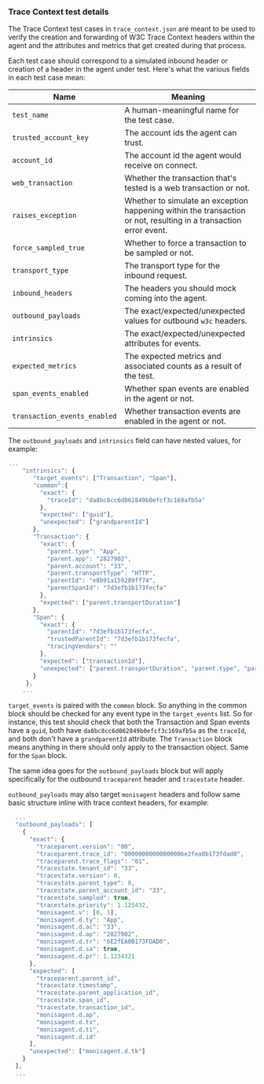 ### Trace Context test details

The Trace Context test cases in `trace_context.json` are meant to be used to verify the
creation and forwarding of W3C Trace Context headers within the agent and the attributes
and metrics that get created during that process.

Each test case should correspond to a simulated inbound header or creation of a header in
the agent under test. Here's what the various fields in each test case mean:

| Name | Meaning |
| ---- | ------- |
| `test_name` | A human-meaningful name for the test case. |
| `trusted_account_key` | The account ids the agent can trust. |
| `account_id` | The account id the agent would receive on connect. |
| `web_transaction` | Whether the transaction that's tested is a web transaction or not. |
| `raises_exception` | Whether to simulate an exception happening within the transaction or not, resulting in a transaction error event. |
| `force_sampled_true` | Whether to force a transaction to be sampled or not. |
| `transport_type` | The transport type for the inbound request. |
| `inbound_headers` | The headers you should mock coming into the agent. |
| `outbound_payloads` | The exact/expected/unexpected values for outbound `w3c` headers. |
| `intrinsics` | The exact/expected/unexpected attributes for events. |
| `expected_metrics` | The expected metrics and associated counts as a result of the test. |
| `span_events_enabled` | Whether span events are enabled in the agent or not. |
| `transaction_events_enabled` | Whether transaction events are enabled in the agent or not. |

The `outbound_payloads` and `intrinsics` field can have nested values, for example:
```javascript
...
    "intrinsics": {
       "target_events": ["Transaction", "Span"],
       "common":{
         "exact": {
           "traceId": "da8bc8cc6d062849b0efcf3c169afb5a"
         },
         "expected": ["guid"],
         "unexpected": ["grandparentId"]
       },
       "Transaction": {
         "exact": {
           "parent.type": "App",
           "parent.app": "2827902",
           "parent.account": "33",
           "parent.transportType": "HTTP",
           "parentId": "e8b91a159289ff74",
           "parentSpanId": "7d3efb1b173fecfa"
         },
         "expected": ["parent.transportDuration"]
       },
       "Span": {
         "exact": {
           "parentId": "7d3efb1b173fecfa",
           "trustedParentId": "7d3efb1b173fecfa",
           "tracingVendors": ""
         },
         "expected": ["transactionId"],
         "unexpected": ["parent.transportDuration", "parent.type", "parent.app", "parent.account", "parent.transportType"]
       }
     },
    ...
```

`target_events` is paired with the `common` block. So anything in the common block should be checked for any event type in the
`target_events` list. So for instance, this test should check that both the Transaction and Span events
have a `guid`, both have `da8bc8cc6d062849b0efcf3c169afb5a` as the `traceId`, and both don't have a `grandparentId` attribute.
The `Transaction` block means anything in there should only apply to the transaction object. Same for the `Span` block.

The same idea goes for the `outbound_payloads` block but will apply specifically for the outbound `traceparent` header and `tracestate` header.

`outbound_payloads` may also target `monisagent` headers and follow same basic structure inline with trace context headers, for example:
```javascript
  ...
  "outbound_payloads": [
    {
      "exact": {
        "traceparent.version": "00",
        "traceparent.trace_id": "00000000000000006e2fea0b173fdad0",
        "traceparent.trace_flags": "01",
        "tracestate.tenant_id": "33",
        "tracestate.version": 0,
        "tracestate.parent_type": 0,
        "tracestate.parent_account_id": "33",
        "tracestate.sampled": true,
        "tracestate.priority": 1.123432,
        "monisagent.v": [0, 1],
        "monisagent.d.ty": "App",
        "monisagent.d.ac": "33",
        "monisagent.d.ap": "2827902",
        "monisagent.d.tr": "6E2fEA0B173FDAD0",
        "monisagent.d.sa": true,
        "monisagent.d.pr": 1.1234321
      },
      "expected": [
        "traceparent.parent_id",
        "tracestate.timestamp",
        "tracestate.parent_application_id",
        "tracestate.span_id",
        "tracestate.transaction_id",
        "monisagent.d.ap", 
        "monisagent.d.tx", 
        "monisagent.d.ti", 
        "monisagent.d.id"
      ],
      "unexpected": ["monisagent.d.tk"]
    }
  ],
  ...
```
